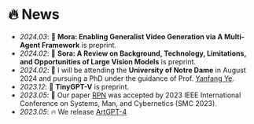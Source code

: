# 🔥 News
- *2024.03*: 🎉 **Mora: Enabling Generalist Video Generation via A Multi-Agent Framework** is preprint.
- *2024.02*: 🎉 **Sora: A Review on Background, Technology, Limitations, and Opportunities of Large Vision Models** is preprint.
- *2024.02*: 🎉 I will be attending the **University of Notre Dame** in August 2024 and pursuing a PhD under the guidance of Prof. [Yanfang Ye](http://yes-lab.org/).
- *2023.12*: 🎉 **TinyGPT-V** is preprint. 
- *2023.05*: 🎉 Our paper [RPN](https://arxiv.org/abs/2212.05961) was accepted by 2023 IEEE International Conference on Systems, Man, and Cybernetics (SMC 2023).
- *2023.05*: 🔥 We release [ArtGPT-4](https://huggingface.co/Tyrannosaurus/ArtGPT-4)
